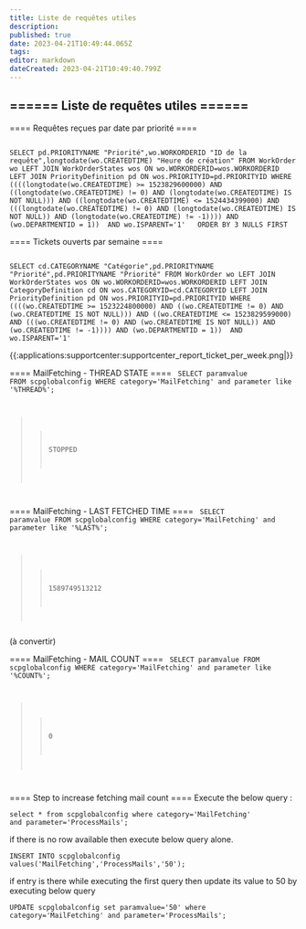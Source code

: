 ```yaml
---
title: Liste de requêtes utiles
description: 
published: true
date: 2023-04-21T10:49:44.065Z
tags: 
editor: markdown
dateCreated: 2023-04-21T10:49:40.799Z
---
```


====== Liste de requêtes utiles ======
----

==== Requêtes reçues par date par priorité ====

<code sql>
SELECT pd.PRIORITYNAME "Priorité",wo.WORKORDERID "ID de la requête",longtodate(wo.CREATEDTIME) "Heure de création" FROM WorkOrder wo LEFT JOIN WorkOrderStates wos ON wo.WORKORDERID=wos.WORKORDERID LEFT JOIN PriorityDefinition pd ON wos.PRIORITYID=pd.PRIORITYID WHERE  ((((longtodate(wo.CREATEDTIME) >= 1523829600000) AND ((longtodate(wo.CREATEDTIME) != 0) AND (longtodate(wo.CREATEDTIME) IS NOT NULL))) AND ((longtodate(wo.CREATEDTIME) <= 1524434399000) AND (((longtodate(wo.CREATEDTIME) != 0) AND (longtodate(wo.CREATEDTIME) IS NOT NULL)) AND (longtodate(wo.CREATEDTIME) != -1)))) AND (wo.DEPARTMENTID = 1))  AND wo.ISPARENT='1'   ORDER BY 3 NULLS FIRST 
</code>

==== Tickets ouverts par semaine ====

<code sql>
SELECT cd.CATEGORYNAME "Catégorie",pd.PRIORITYNAME "Priorité",pd.PRIORITYNAME "Priorité" FROM WorkOrder wo LEFT JOIN WorkOrderStates wos ON wo.WORKORDERID=wos.WORKORDERID LEFT JOIN CategoryDefinition cd ON wos.CATEGORYID=cd.CATEGORYID LEFT JOIN PriorityDefinition pd ON wos.PRIORITYID=pd.PRIORITYID WHERE  ((((wo.CREATEDTIME >= 1523224800000) AND ((wo.CREATEDTIME != 0) AND (wo.CREATEDTIME IS NOT NULL))) AND ((wo.CREATEDTIME <= 1523829599000) AND (((wo.CREATEDTIME != 0) AND (wo.CREATEDTIME IS NOT NULL)) AND (wo.CREATEDTIME != -1)))) AND (wo.DEPARTMENTID = 1))  AND wo.ISPARENT='1' 
</code>

{{:applications:supportcenter:supportcenter_report_ticket_per_week.png|}}


==== MailFetching - THREAD STATE ====
<code sql>
SELECT paramvalue FROM scpglobalconfig WHERE category='MailFetching' and parameter like '%THREAD%';
>> STOPPED
</code>

==== MailFetching - LAST FETCHED TIME ====
<code sql>
SELECT paramvalue FROM scpglobalconfig WHERE category='MailFetching' and parameter like '%LAST%';
>> 1589749513212
</code>
(à convertir)

==== MailFetching - MAIL COUNT ====
<code sql>
SELECT paramvalue FROM scpglobalconfig WHERE category='MailFetching' and parameter like '%COUNT%';
>> 0
</code>

==== Step to increase fetching mail count ====
Execute the below query :

<code sql>select * from scpglobalconfig where category='MailFetching' and parameter='ProcessMails';</code>

if there is no row available then execute below query alone.

<code sql>INSERT INTO scpglobalconfig values('MailFetching','ProcessMails','50');</code>

if entry is there while executing the first query then update its value to 50 by executing below query

<code sql>UPDATE scpglobalconfig set paramvalue='50' where category='MailFetching' and parameter='ProcessMails';</code>